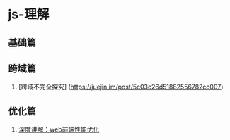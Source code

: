 # js-理解

## 基础篇

## 跨域篇
1. [跨域不完全探究] (https://juejin.im/post/5c03c26d51882556782cc007)
## 优化篇
1. [深度讲解：web前端性能优化](https://juejin.im/post/5c011e0c5188252ea66afdfa)
